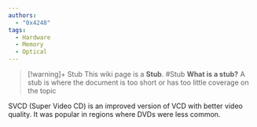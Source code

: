 ```yaml
---
authors: 
  - "0x4248"
tags:
  - Hardware
  - Memory
  - Optical
---
```

> [!warning]+ Stub
> This wiki page is a **Stub**.
> #Stub 
> **What is a stub?**
> A stub is where the document is too short or has too little coverage on the topic

SVCD (Super Video CD) is an improved version of VCD with better video quality. It was popular in regions where DVDs were less common.